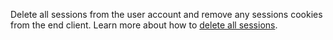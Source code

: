 Delete all sessions from the user account and remove any sessions cookies from the end client.
Learn more about how to [delete all sessions](/docs/client/account#accountDeleteSessions).